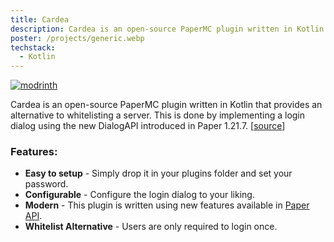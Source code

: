 ```yaml
---
title: Cardea
description: Cardea is an open-source PaperMC plugin written in Kotlin that provides an alternative to whitelisting a server. This is done by implementing a login dialog using the new DialogAPI introduced in Paper 1.21.7.
poster: /projects/generic.webp
techstack:
  - Kotlin
---
```



<a href="https://modrinth.com/plugin/cardea"><img alt="modrinth" src="https://img.shields.io/modrinth/v/3C31Qs54?style=for-the-badge&logo=modrinth&logoColor=cad3f5&labelColor=363a4f&color=%23a6da95"/></a>

Cardea is an open-source PaperMC plugin written in Kotlin that provides an alternative to whitelisting a server. This is done by implementing a login dialog using the new DialogAPI introduced in Paper 1.21.7.
[[source](https://github.com/CyR1en/Cardea)]

### Features:
- **Easy to setup** - Simply drop it in your plugins folder and set your password.
- **Configurable** - Configure the login dialog to your liking.
- **Modern** - This plugin is written using new features available in [Paper API](https://docs.papermc.io/paper/).
- **Whitelist Alternative** - Users are only required to login once.

